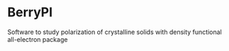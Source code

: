 BerryPI
=======

Software to study polarization of crystalline solids with density functional all-electron package